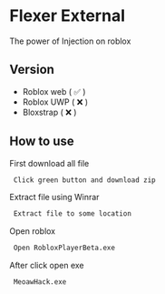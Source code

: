 # Flexer External

The power of Injection on roblox

## Version

- Roblox web ( ✅ )
- Roblox UWP ( ❌ )
- Bloxstrap ( ❌ )

## How to use

First download all file

```bash
 Click green button and download zip
```

Extract file using Winrar

```bash
 Extract file to some location
```

Open roblox

```bash
 Open RobloxPlayerBeta.exe
```

After click open exe

```bash
 MeoawHack.exe
```
